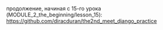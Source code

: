 продолжение, начиная с 15-го урока (MODULE_2_the_beginning/lesson_15): https://github.com/diracduran/the2nd_meet_django_practice
